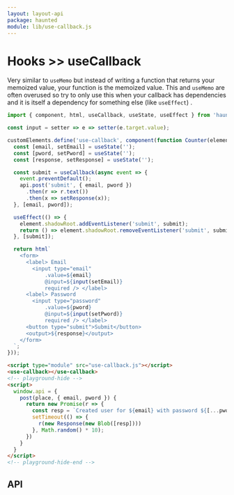 ```yaml
---
layout: layout-api
package: haunted
module: lib/use-callback.js
---
```


# Hooks >> useCallback

Very similar to `useMemo` but instead of writing a function that returns your memoized value, your function is the memoized value. This and `useMemo` are often overused so try to only use this when your callback has dependencies and it is itself a dependency for something else (like `useEffect`) .

```js playground use-callback use-callback.js
import { component, html, useCallback, useState, useEffect } from 'haunted';

const input = setter => e => setter(e.target.value);

customElements.define('use-callback', component(function Counter(element) {
  const [email, setEmail] = useState('');
  const [pword, setPword] = useState('');
  const [response, setResponse] = useState('');

  const submit = useCallback(async event => {
    event.preventDefault();
    api.post('submit', { email, pword })
      .then(r => r.text())
      .then(x => setResponse(x));
  }, [email, pword]);

  useEffect(() => {
    element.shadowRoot.addEventListener('submit', submit);
    return () => element.shadowRoot.removeEventListener('submit', submit);
  }, [submit]);

  return html`
    <form>
      <label> Email
        <input type="email"
            .value=${email}
            @input=${input(setEmail)}
            required /> </label>
      <label> Password
        <input type="password"
            .value=${pword}
            @input=${input(setPword)}
            required /> </label>
      <button type="submit">Submit</button>
      <output>${response}</output>
    </form>
  `;
}));
```

```html playground-file use-callback index.html
<script type="module" src="use-callback.js"></script>
<use-callback></use-callback>
<!-- playground-hide -->
<script>
  window.api = {
    post(place, { email, pword }) {
      return new Promise(r => {
        const resp = `Created user for ${email} with password ${[...pword].map(x => '*').join('')}`;
        setTimeout(() => {
          r(new Response(new Blob([resp])))
        }, Math.random() * 10);
      })
    }
  }
</script>
<!-- playground-hide-end -->
```

## API
